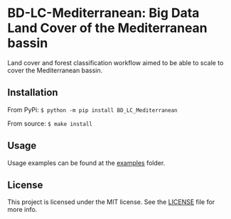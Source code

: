# BD-LC-Mediterranean: Big Data Land Cover of the Mediterranean bassin

Land cover and forest classification workflow aimed to be able to scale to cover the Mediterranean bassin.

## Installation
From PyPi:
`$ python -m pip install BD_LC_Mediterranean`

From source:
`$ make install`

## Usage

Usage examples can be found at the [examples](examples) folder.

## License
This project is licensed under the MIT license. See the [LICENSE](LICENSE) file for more info.